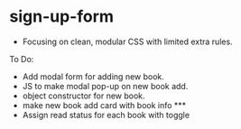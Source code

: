 # sign-up-form
- Focusing on clean, modular CSS with limited extra rules.

To Do:
- Add modal form for adding new book.
- JS to make modal pop-up on new book add.
- object constructor for new book.
- make new book add card with book info ***
- Assign read status for each book with toggle
